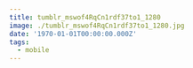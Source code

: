 ```yaml
---
title: tumblr_mswof4RqCn1rdf37to1_1280
image: ./tumblr_mswof4RqCn1rdf37to1_1280.jpg
date: '1970-01-01T00:00:00.000Z'
tags:
  - mobile
---
```


